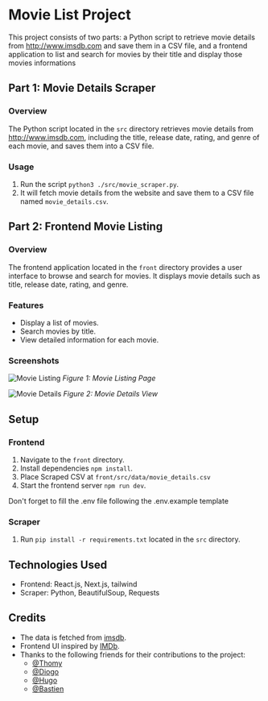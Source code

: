 # Movie List Project

This project consists of two parts: a Python script to retrieve movie details from http://www.imsdb.com and save them in a CSV file, and a frontend application to list and search for movies by their title and display those movies informations

## Part 1: Movie Details Scraper

### Overview

The Python script located in the `src` directory retrieves movie details from http://www.imsdb.com, including the title, release date, rating, and genre of each movie, and saves them into a CSV file.

### Usage

1. Run the script `python3 ./src/movie_scraper.py`.
2. It will fetch movie details from the website and save them to a CSV file named `movie_details.csv`.

## Part 2: Frontend Movie Listing

### Overview

The frontend application located in the `front` directory provides a user interface to browse and search for movies. It displays movie details such as title, release date, rating, and genre.

### Features

- Display a list of movies.
- Search movies by title.
- View detailed information for each movie.

### Screenshots

![Movie Listing](https://media.discordapp.net/attachments/1062737098471391292/1242664884475265165/image.png?ex=664ea95c&is=664d57dc&hm=4666f481f18fb971051e4205adf0d45b35377de1e073d1681c635fafab615b8d&=&format=webp&quality=lossless&width=1100&height=664)
*Figure 1: Movie Listing Page*

![Movie Details](https://media.discordapp.net/attachments/1062737098471391292/1242665236415385691/image.png?ex=664ea9af&is=664d582f&hm=23c1ca0d598fd1eb18e52c340ea37a790fae142178ddc188ff08fd1bdf619baf&=&format=webp&quality=lossless&width=1100&height=662)
*Figure 2: Movie Details View*

## Setup

### Frontend

1. Navigate to the `front` directory.
2. Install dependencies `npm install`.
4. Place Scraped CSV at `front/src/data/movie_details.csv`
3. Start the frontend server `npm run dev`.


Don't forget to fill the .env file following the .env.example template

### Scraper

1. Run `pip install -r requirements.txt` located in the `src` directory.

## Technologies Used

- Frontend: React.js, Next.js, tailwind
- Scraper: Python, BeautifulSoup, Requests

## Credits

- The data is fetched from [imsdb](http://www.imsdb.com).
- Frontend UI inspired by [IMDb](https://www.imdb.com/).
- Thanks to the following friends for their contributions to the project:
  - [@Thomy](https://github.com/ThomyLorenzatti)
  - [@Diogo](https://github.com/Lyne986)
  - [@Hugo](https://github.com/Carpetic)
  - [@Bastien](https://github.com/BastienBoymond)

